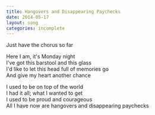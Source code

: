 ```yaml
---
title: Hangovers and Disappearing Paychecks
date: 2014-05-17
layout: song
categories: incomplete
---
```

<div class="notes">Just have the chorus so far</div>

Here I am, it's Monday night  
I've got this barstool and this glass  
I'd like to let this head full of memories go  
And give my heart another chance

<div class="chorus">
  I used to be on top of the world<br/>
  I had it all; what I wanted to get<br/>
  I used to be proud and courageous<br/>
  All I have now are hangovers and disappearing paychecks
</div>
